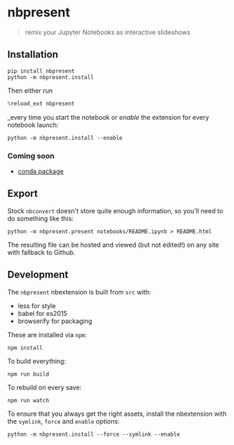 
# nbpresent
> remix your Jupyter Notebooks as interactive slideshows

## Installation
```shell
pip install nbpresent
python -m nbpresent.install
```

Then either run 
```python
%reload_ext nbpresent
```

_every time you start the notebook or _enable_ the extension for every notebook launch:
```shell
python -m nbpresent.install --enable
```


### Coming soon
- [conda package](https://github.com/ContinuumIO/nbpresent/issues/1)

## Export
Stock `nbconvert` doesn't store quite enough information, so you'll need to do something like this:
```shell
python -m nbpresent.present notebooks/README.ipynb > README.html
```
The resulting file can be hosted and viewed (but not edited!) on any site with fallback to Github.

## Development
The `nbpresent` nbextension is built from `src` with:
- less for style
- babel for es2015
- browserify for packaging

These are installed via `npm`:
```shell
npm install
```

To build everything:
```shell
npm run build
```

To rebuild on every save:
```shell
npm run watch
```

To ensure that you always get the right assets, install the nbextension with the `symlink`, `force` and `enable` options:
```shell
python -m nbpresent.install --force --symlink --enable
```

